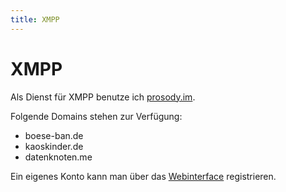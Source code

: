 ```yaml
---
title: XMPP
---
```


# XMPP

Als Dienst für XMPP benutze ich [prosody.im](http://prosody.im).

Folgende Domains stehen zur Verfügung:

 - boese-ban.de
 - kaoskinder.de
 - datenknoten.me

Ein eigenes Konto kann man über das [Webinterface](https://datenknoten.me/registrieren/) registrieren.
